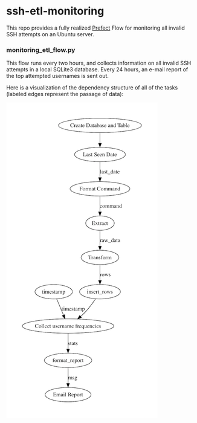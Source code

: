 # ssh-etl-monitoring

This repo provides a fully realized [Prefect](https://github.com/PrefectHQ/prefect) Flow for monitoring all invalid SSH attempts on an Ubuntu server.

### monitoring_etl_flow.py

This flow runs every two hours, and collects information on all invalid SSH attempts in a local SQLite3 database.  Every 24 hours, an e-mail report of the top attempted usernames is sent out.

Here is a visualization of the dependency structure of all of the tasks (labeled edges represent the passage of data):

![Flow Visualization](images/flow_viz.png)

